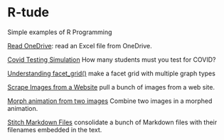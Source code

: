 # R-tude
Simple examples of R Programming 


[Read OneDrive](./readOneDrive.md):  read an Excel file from OneDrive.

[Covid Testing Simulation](./covid_testing_simulation.md) How many students must you test for COVID?

[Understanding facet_grid()](./play_facet_grid.md) make a facet grid with multiple graph types

[Scrape Images from a Website](./scrapeImages.md) pull a bunch of images from a web site.

[Morph animation from two images](./image_before_after.md) Combine two images in a morphed animation.

[Stitch Markdown Files](./stitchMarkdown.R) consolidate a bunch of Markdown files with their filenames embedded in the text.

